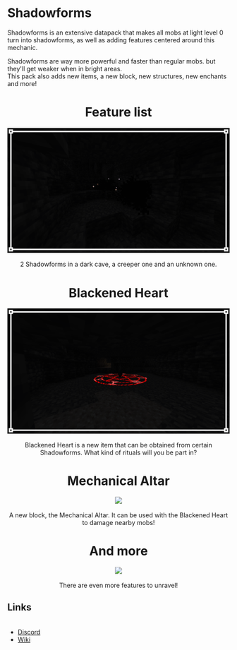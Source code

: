 <h1>Shadowforms</h1>

<p>Shadowforms is an extensive datapack that makes all mobs at light level 0 turn into shadowforms, as well as adding features centered around this mechanic.

Shadowforms are way more powerful and faster than regular mobs. but they'll get weaker when in bright areas.<br>
This pack also adds new items, a new block, new structures, new enchants and more!</p>

<div align="center">
  <h1>Feature list</h1>
  <img src="https://github.com/DragonPoika/Shadowforms/raw/main/images/shadowforms.png">
  <p align="center">
    2 Shadowforms in a dark cave, a creeper one and an unknown one.
  </p>
</div>
<div align="center">
  <h1>Blackened Heart</h1>
  <img src="https://github.com/DragonPoika/Shadowforms/blob/main/images/Blackened%20Heart/blackened_heart.png?raw=true">
  <p align="center">
    Blackened Heart is a new item that can be obtained from certain Shadowforms. What kind of rituals will you be part in?
  </p>
</div>
<div align="center">
  <h1>Mechanical Altar</h1>
  <img src="https://github.com/DragonPoika/Shadowforms/assets/79696015/cd99497e-da33-41f5-a017-3b2d46e75e3c">
  <p align="center">
    A new block, the Mechanical Altar. It can be used with the Blackened Heart to damage nearby mobs!
  </p>
</div>
<div align="center">
  <h1>And more</h1>
  <img src="https://github.com/DragonPoika/Shadowforms/assets/79696015/964c9205-e8b9-412d-98cc-3d891644a608">
  <p align="center">
    There are even more features to unravel! 
  </p>
</div>
<h2>Links</h2><ul><br>
<li><a href="https://discord.gg/hg7hgHPfWF">Discord</a></li>
<li><a href="https://github.com/DragonPoika/Shadowforms/wiki">Wiki</a></li>
</ul>
